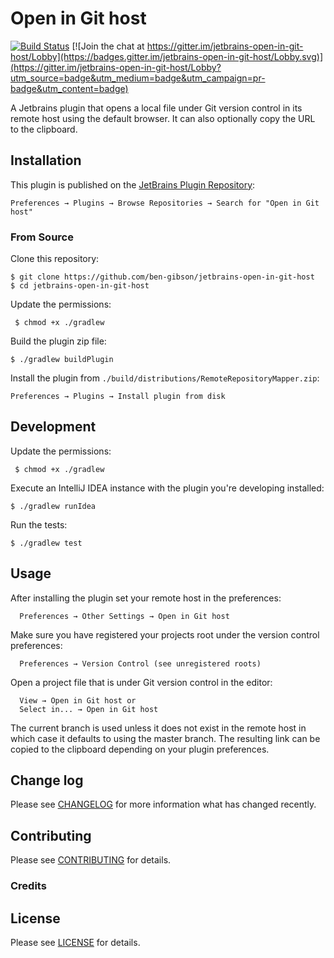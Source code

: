 # Open in Git host

[![Build Status](https://travis-ci.org/ben-gibson/jetbrains-open-in-git-host.svg?branch=master)](https://travis-ci.org/ben-gibson/jetbrains-open-in-git-host)
[![Join the chat at https://gitter.im/jetbrains-open-in-git-host/Lobby](https://badges.gitter.im/jetbrains-open-in-git-host/Lobby.svg)](https://gitter.im/jetbrains-open-in-git-host/Lobby?utm_source=badge&utm_medium=badge&utm_campaign=pr-badge&utm_content=badge)

A Jetbrains plugin that opens a local file under Git version control in its remote host using the default browser.
It can also optionally copy the URL to the clipboard.

Installation
-------------------------------------------------------------------------------

This plugin is published on the
[JetBrains Plugin Repository](https://plugins.jetbrains.com/plugin/8183):

    Preferences → Plugins → Browse Repositories → Search for "Open in Git host"

### From Source

Clone this repository:

    $ git clone https://github.com/ben-gibson/jetbrains-open-in-git-host
    $ cd jetbrains-open-in-git-host

Update the permissions:

     $ chmod +x ./gradlew

Build the plugin zip file:

    $ ./gradlew buildPlugin

Install the plugin from `./build/distributions/RemoteRepositoryMapper.zip`:

    Preferences → Plugins → Install plugin from disk


Development
-------------------------------------------------------------------------------

Update the permissions:

     $ chmod +x ./gradlew

Execute an IntelliJ IDEA instance with the plugin you're developing installed:

    $ ./gradlew runIdea
    
Run the tests:

    $ ./gradlew test

Usage
-------------------------------------------------------------------------------

After installing the plugin set your remote host in the preferences:

      Preferences → Other Settings → Open in Git host
      
Make sure you have registered your projects root under the version control preferences:

      Preferences → Version Control (see unregistered roots)

Open a project file that is under Git version control in the editor:

      View → Open in Git host or
      Select in... → Open in Git host

The current branch is used unless it does not exist in the remote host in which case it defaults to using the master branch.
The resulting link can be copied to the clipboard depending on your plugin preferences.

Change log
-------------------------------------------------------------------------------

Please see [CHANGELOG](CHANGELOG.md) for more information what has changed recently.

Contributing
-------------------------------------------------------------------------------

Please see [CONTRIBUTING](CONTRIBUTING.md) for details.

### Credits

License
-------------------------------------------------------------------------------

Please see [LICENSE](LICENSE) for details.
